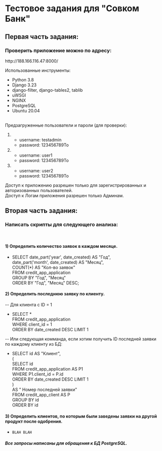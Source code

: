<h1> Тестовое задания для "Совком Банк" </h1>

<h2> Первая часть задания: </h2>

<h3>Проверить приложение можно по адресу:</h3>
http://188.166.116.47:8000/ <br>

Использованные инструменты:
- Python 3.8
- Django 3.23
- django-filter, django-tables2, tablib
- uWSGI
- NGINX
- PostgreSQL 
- Ubuntu 20.04
<br><br>
  
Предзагруженные пользователи и пароли (для проверки):

1) - username: testadmin
    - password: 123456789To
    
2) - username: user1
    - password: 123456789To
    
3) - username: user2
    - password: 123456789To
    
Доступ к приложению разрешен только для зарегистрированных и авторизованных пользователей. <br>
Доступ к Логам приложения разрешен только Админам.

<h2> Вторая часть задания: </h2>

<h3>Написать скрипты для следующего анализа:</h3><br>

<h4>1) Определить количество заявок в каждом месяце.</h4>

- SELECT date_part('year', date_created) AS "Год", <br>
        date_part('month', date_created) AS "Месяц", <br>
  COUNT(*) AS "Кол-во заявок" <br>
  FROM credit_app_application <br>
  GROUP BY "Год", "Месяц" <br>
  ORDER BY "Год", "Месяц" DESC;
  

<h4>2) Определить последнюю заявку по клиенту.</h4>

-- Для клиента с ID = 1 <br>

- SELECT *<br>
  FROM credit_app_application<br>
  WHERE client_id = 1<br>
  ORDER BY date_created DESC LIMIT 1<br>
  
-- Или следующая комманда, если хотим получить ID последней заявки по каждому клиенту из БД: <br>
 
- SELECT id AS "Клиент",<br>
(<br>
  SELECT id <br>
  FROM credit_app_application AS P1 <br>
  WHERE P1.client_id = P.id <br>
  ORDER BY date_created DESC LIMIT 1<br>
  ) <br>
  AS " Номер последней заявки"<br>
FROM credit_app_client AS P<br>
GROUP BY id<br>
ORDER BY id<br>
  

<h4>3) Определить клиентов, по которым были заведены заявки на другой продукт после одобрения.</h4>
   
- <code>BLAH BLAH</code>

<h5>Все запросы написаны для обращения к БД PostgreSQL.</h5>

<p></p>
